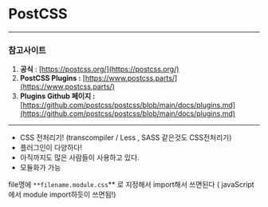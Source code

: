 # PostCSS

---

### 참고사이트

1. **공식** : [https://postcss.org/](https://postcss.org/)
2. **PostCSS Plugins :** [https://www.postcss.parts/](https://www.postcss.parts/)
3. **Plugins Github 페이지 :** [https://github.com/postcss/postcss/blob/main/docs/plugins.md](https://github.com/postcss/postcss/blob/main/docs/plugins.md)

---

- CSS 전처리기! (transcompiler / Less , SASS 같은것도 CSS전처리기)
- 플러그인이 다양하다!
- 아직까지도 많은 사람들이 사용하고 있다.
- 모듈화가 가능

file명에 `**filename.module.css`** 로 지정해서 import해서 쓰면된다 ( javaScript에서 module import하듯이 쓰면됨!)